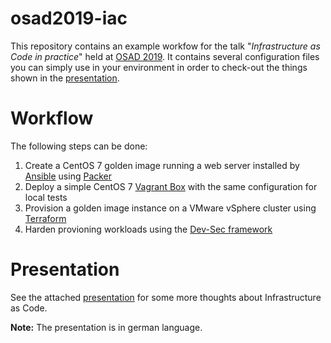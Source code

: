 # osad2019-iac
This repository contains an example workfow for the talk "*Infrastructure as Code in practice*" held at [OSAD 2019](https://osad-munich.org).
It contains several configuration files you can simply use in your environment in order to check-out the things shown in the [presentation](presentation.pdf).

# Workflow
The following steps can be done:
1. Create a CentOS 7 golden image running a web server installed by [Ansible](ansible/) using [Packer](packer/)
2. Deploy a simple CentOS 7 [Vagrant Box](vagrant/) with the same configuration for local tests
3. Provision a golden image instance on a VMware vSphere cluster using [Terraform](terraform/)
4. Harden provioning workloads using the [Dev-Sec framework](dev-sec/)

# Presentation
See the attached [presentation](presentation.pdf) for some more thoughts about Infrastructure as Code.

**Note:** The presentation is in german language.
